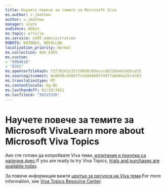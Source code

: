 ```yaml
---
title: Научете повече за темите за Microsoft Viva
ms.author: v-jmathew
author: v-jmathew
manager: scotv
audience: Admin
ms.topic: article
ms.service: o365-administration
ROBOTS: NOINDEX, NOFOLLOW
localization_priority: Normal
ms.collection: Adm_O365
ms.custom:
- "9004616"
- "8341"
ms.openlocfilehash: f2f76263c257199d8c85acccd6220de63dd5ce55
ms.sourcegitcommit: 8e08d8c45807fa3dd4db6574977a8466a2514383
ms.translationtype: MT
ms.contentlocale: bg-BG
ms.lasthandoff: 02/18/2021
ms.locfileid: "50315326"
---
```

# <a name="learn-more-about-microsoft-viva-topics"></a><span data-ttu-id="9cd0d-102">Научете повече за темите за Microsoft Viva</span><span class="sxs-lookup"><span data-stu-id="9cd0d-102">Learn more about Microsoft Viva Topics</span></span>

<span data-ttu-id="9cd0d-103">Ако сте готови да изпробвате Viva теми, [изпитания и покупки са налични днес](https://aka.ms/BuyVivaTopics).</span><span class="sxs-lookup"><span data-stu-id="9cd0d-103">If you are ready to try Viva Topics, [trials and purchases are available today](https://aka.ms/BuyVivaTopics).</span></span>

<span data-ttu-id="9cd0d-104">За повече информация вижте [център за ресурси на Viva теми](https://aka.ms/viva/topics/resources).</span><span class="sxs-lookup"><span data-stu-id="9cd0d-104">For more information, see [Viva Topics Resource Center](https://aka.ms/viva/topics/resources).</span></span>
